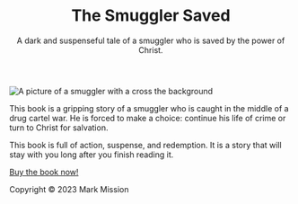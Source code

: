 <!DOCTYPE html>
<html lang="en">
<head>
  <meta charset="UTF-8">
  <meta name="viewport" content="width=device-width, initial-scale=1">
  <title>The Smuggler Saved</title>
  <link rel="stylesheet" href="style.css">
</head>
<body>
  <header>
    <h1>The Smuggler Saved</h1>
    <p>A dark and suspenseful tale of a smuggler who is saved by the power of Christ.</p>
  </header>
  <main>
    <img src="images/front.jpg" alt="A picture of a smuggler with a  cross  the background">
    <p>
      This book is a gripping story of a smuggler who is caught in the middle of a drug cartel war. He is forced to make a choice: continue his life of crime or turn to Christ for salvation.
    </p>
    <p>
      This book is full of action, suspense, and redemption. It is a story that will stay with you long after you finish reading it.
    </p>
    <a href="https://www.amazon.com/Smuggler-Saved-Mark-Misson/dp/1665554920">Buy the book now!</a>
  </main>
  <footer>
    <p>Copyright &copy; 2023 Mark Mission</p>
  </footer>
</body>
</html>
